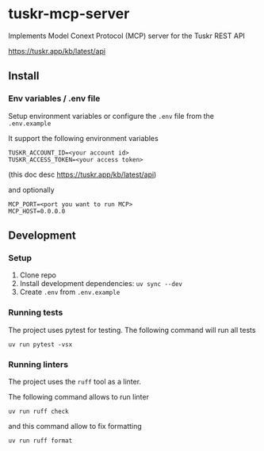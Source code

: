 # tuskr-mcp-server

Implements Model Conext Protocol (MCP) server for the Tuskr REST API

https://tuskr.app/kb/latest/api


## Install

### Env variables / .env file

Setup environment variables or configure the `.env` file from the `.env.example`

It support the following environment variables

```
TUSKR_ACCOUNT_ID=<your account id>
TUSKR_ACCESS_TOKEN=<your access token>
```
(this doc desc https://tuskr.app/kb/latest/api)

and optionally 
```
MCP_PORT=<port you want to run MCP>
MCP_HOST=0.0.0.0
```

## Development

### Setup

1. Clone repo
2. Install development dependencies:
`uv sync --dev`
3. Create `.env` from `.env.example`

### Running tests

The project uses pytest for testing. The following command will run all tests

```
uv run pytest -vsx
```

### Running linters

The project uses the `ruff` tool as a linter.

The following command allows to run linter

```
uv run ruff check
```

and this command allow to fix formatting

```
uv run ruff format
```
